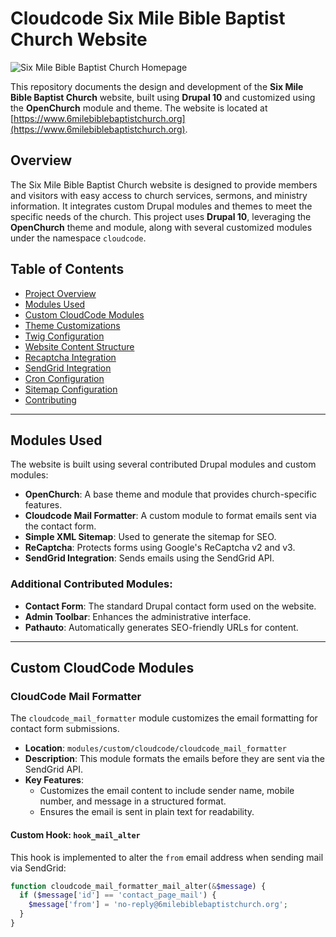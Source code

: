 # Cloudcode Six Mile Bible Baptist Church Website

![Six Mile Bible Baptist Church Homepage]([./assets/screenshot.png](https://www.6milebiblebaptistchurch.org/sites/default/files/2024-09/6mbbc%20website%20screenshot.png))

This repository documents the design and development of the **Six Mile Bible Baptist Church** website, built using **Drupal 10** and customized using the **OpenChurch** module and theme. The website is located at [https://www.6milebiblebaptistchurch.org](https://www.6milebiblebaptistchurch.org).

## Overview

The Six Mile Bible Baptist Church website is designed to provide members and visitors with easy access to church services, sermons, and ministry information. It integrates custom Drupal modules and themes to meet the specific needs of the church. This project uses **Drupal 10**, leveraging the **OpenChurch** theme and module, along with several customized modules under the namespace `cloudcode`.

## Table of Contents

- [Project Overview](#overview)
- [Modules Used](#modules-used)
- [Custom CloudCode Modules](#custom-cloudcode-modules)
- [Theme Customizations](#theme-customizations)
- [Twig Configuration](#twig-configuration)
- [Website Content Structure](#website-content-structure)
- [Recaptcha Integration](#recaptcha-integration)
- [SendGrid Integration](#sendgrid-integration)
- [Cron Configuration](#cron-configuration)
- [Sitemap Configuration](#sitemap-configuration)
- [Contributing](#contributing)

---

## Modules Used

The website is built using several contributed Drupal modules and custom modules:

- **OpenChurch**: A base theme and module that provides church-specific features.
- **Cloudcode Mail Formatter**: A custom module to format emails sent via the contact form.
- **Simple XML Sitemap**: Used to generate the sitemap for SEO.
- **ReCaptcha**: Protects forms using Google's ReCaptcha v2 and v3.
- **SendGrid Integration**: Sends emails using the SendGrid API.

### Additional Contributed Modules:

- **Contact Form**: The standard Drupal contact form used on the website.
- **Admin Toolbar**: Enhances the administrative interface.
- **Pathauto**: Automatically generates SEO-friendly URLs for content.

---

## Custom CloudCode Modules

### CloudCode Mail Formatter
The `cloudcode_mail_formatter` module customizes the email formatting for contact form submissions.

- **Location**: `modules/custom/cloudcode/cloudcode_mail_formatter`
- **Description**: This module formats the emails before they are sent via the SendGrid API.
- **Key Features**:
  - Customizes the email content to include sender name, mobile number, and message in a structured format.
  - Ensures the email is sent in plain text for readability.

#### Custom Hook: `hook_mail_alter`
This hook is implemented to alter the `from` email address when sending mail via SendGrid:

```php
function cloudcode_mail_formatter_mail_alter(&$message) {
  if ($message['id'] == 'contact_page_mail') {
    $message['from'] = 'no-reply@6milebiblebaptistchurch.org';
  }
}

